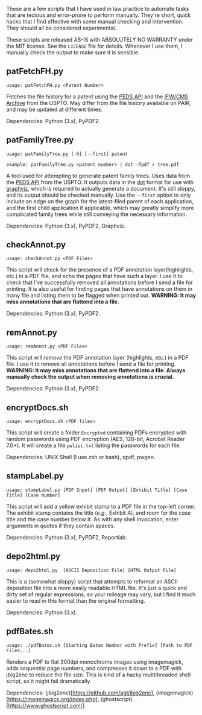 These are a few scripts that I have used in law practice to automate tasks that are tedious and error-prone to perform manually.  They're short, quick hacks that I find effective with some manual checking and intervention.  They should all be considered experimental.

These scripts are released AS-IS with ABSOLUTELY NO WARRANTY under the MIT license.  See the `LICENSE` file for details. Whenever I use them, I manually check the output to make sure it is sensible.

## patFetchFH.py

`usage: patFetchFH.py <Patent Number>`

Fetches the file history for a patent using the [PEDS API](https://ped.uspto.gov/peds/#!/) and the [IFW/CMS Archive](https://developer.uspto.gov/data/pair-archives) from the USPTO.  May differ from the file history available on PAIR, and may be updated at different times.

Dependencies: Python (3.x), PyPDF2.

## patFamilyTree.py

`usage: patFamilyTree.py [-h] [--first] patent`

`example: patFamilyTree.py <patent number> | dot -Tpdf > tree.pdf`

A tool used for attempting to generate patent family trees.  Uses data from the [PEDS API](https://ped.uspto.gov/peds/#!/) from the USPTO.  It outputs data in the [dot](https://graphviz.org/doc/info/lang.html) format for use with [graphviz](https://graphviz.org/), which is required to actually generate a document.  It's still sloppy, and its output should be checked manually.  Use the `--first` option to only include an edge on the graph for the latest-filed parent of each application, and the first child application if applicable, which may greatly simplify more complicated family trees while still conveying the necessary information.

Dependencies: Python (3.x), PyPDF2, Graphviz.

## checkAnnot.py

`usage: checkAnnot.py <PDF Files>`

This script will check for the presence of a PDF annotation layer(highlights, etc.) in a PDF file, and echo the pages that have such a layer.  I use it to check that I've successfully removed all annotations before I send a file for printing.  It is also useful for finding pages that have annotations on them in many file and listing them to be flagged when printed out.  **WARNING: It may miss annotations that are flattend into a file**.

Dependencies: Python (3.x), PyPDF2.

## remAnnot.py

`usage: remAnnot.py <PDF Files>`

This script will *remove* the PDF annotation layer (highlights, etc.) in a PDF file.  I use it to remove all annotations before I send a file for printing.  **WARNING: It may miss annotations that are flattend into a file. Always manually check the output when removing annotations is crucial.**

Dependencies: Python (3.x), PyPDF2.

## encryptDocs.sh

`usage: encryptDocs.sh <PDF files>`

This script will create a folder `Encrypted` containing PDFs encrypted with random passwords using PDF encryption (AES, 128-bit, Acrobat Reader 7.0+).  It will create a file `pwlist.txt` listing the passwords for each file.

Dependencies: UNIX Shell (I use zsh or bash), qpdf, pwgen.

## stampLabel.py

`usage: stampLabel.py [PDF Input] [PDF Output] [Exhibit Title] [Case Title] [Case Number]`

This script will add a yellow exhibit stamp to a PDF file in the top-left corner.  The exhibit stamp contains the title (*e.g.*, Exhibit A), and room for the case title and the case number below it.  As with any shell invocation, enter arguments in quotes if they contain spaces.

Dependencies: Python (3.x), PyPDF2, Reportlab.

## depo2html.py

`usage: depo2html.py  [ASCII Deposition File] [HTML Output File]`

This is a (somewhat sloppy) script that attempts to reformat an ASCII deposition file into a more easily readable HTML file.  It's just a quick and dirty set of regular expressions, so your mileage may vary, but I find it much easier to read in this format than the original formatting.

Dependencies: Python (3.x).

## pdfBates.sh

`usage: ./pdfBates.sh [Starting Bates Number with Prefix] [Path to PDF Files...]`

Renders a PDF to flat 300dpi monochrome images using imagemagick, adds sequential page numbers, and compresses it down to a PDF with jbig2enc to reduce the file size.  This is kind of a hacky multithreaded shell script, so it might fail dramatically.

Dependencies: (jbig2enc)[https://github.com/agl/jbig2enc], (imagemagick)[https://imagemagick.org/index.php], (ghostscript)[https://www.ghostscript.com/]